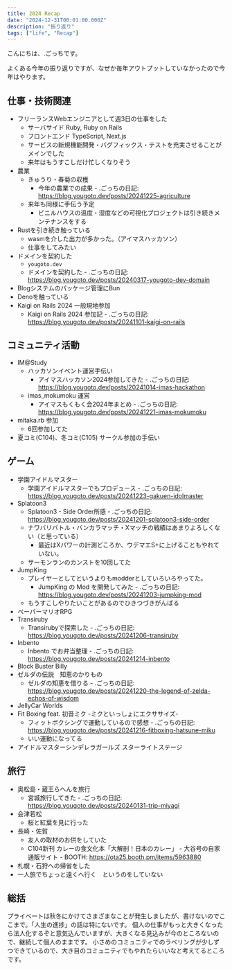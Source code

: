 ```yaml
---
title: 2024 Recap
date: "2024-12-31T00:01:00.000Z"
description: "振り返り"
tags: ["life", "Recap"]
---
```


こんにちは、.ごっちです。

よくある今年の振り返りですが、なぜか毎年アウトプットしていなかったので今年はやります。

## 仕事・技術関連

- フリーランスWebエンジニアとして週3日の仕事をした
    - サーバサイド Ruby, Ruby on Rails
    - フロントエンド TypeScript, Next.js
    - サービスの新規機能開発・バグフィックス・テストを充実させることがメインでした
    - 来年はもうすこしだけ忙しくなりそう
- 農業
    - きゅうり・春菊の収穫
        - 今年の農業での成果 - .ごっちの日記: https://blog.yougoto.dev/posts/20241225-agriculture
    - 来年も同様に手伝う予定
        - ビニルハウスの温度・湿度などの可視化プロジェクトは引き続きメンテナンスをする
- Rustを引き続き触っている
    - wasmを介した出力が多かった。（アイマスハッカソン）
    - 仕事をしてみたい
- ドメインを契約した
    - `yougoto.dev`
    - ドメインを契約した - .ごっちの日記: https://blog.yougoto.dev/posts/20240317-yougoto-dev-domain
- Blogシステムのパッケージ管理にBun
- Denoを触っている
- Kaigi on Rails 2024 一般現地参加
    - Kaigi on Rails 2024 参加記 - .ごっちの日記: https://blog.yougoto.dev/posts/20241101-kaigi-on-rails

## コミュニティ活動

- IM@Study
    - ハッカソンイベント運営手伝い
        - アイマスハッカソン2024参加してきた - .ごっちの日記: https://blog.yougoto.dev/posts/20241014-imas-hackathon
    - imas_mokumoku 運営
        - アイマスもくもく会2024年まとめ - .ごっちの日記: https://blog.yougoto.dev/posts/20241221-imas-mokumoku
- mitaka.rb 参加
    - 6回参加してた
- 夏コミ(C104)、冬コミ(C105) サークル参加の手伝い

## ゲーム

- 学園アイドルマスター
    - 学園アイドルマスターでもプロデュース - .ごっちの日記: https://blog.yougoto.dev/posts/20241223-gakuen-idolmaster
- Splatoon3
    - Splatoon3 - Side Order所感 - .ごっちの日記: https://blog.yougoto.dev/posts/20241201-splatoon3-side-order
    - ナワバリバトル・バンカラマッチ・Xマッチの戦績はあまりよろしくない（と思っている）
        - 最近はXパワーの計測どころか、ウデマエS+に上げることもやれていない。
    - サーモンランのカンストを10回してた
- JumpKing
    - プレイヤーとしてというよりもmodderとしていろいろやってた。
        - JumpKing の Mod を開発してみた - .ごっちの日記: https://blog.yougoto.dev/posts/20241203-jumpking-mod
    - もうすこしやりたいことがあるのでひきつづきがんばる
- ペーパーマリオRPG
- Transiruby
    - Transirubyで探索した - .ごっちの日記: https://blog.yougoto.dev/posts/20241206-transiruby
- Inbento
    - Inbento でお弁当整理 - .ごっちの日記: https://blog.yougoto.dev/posts/20241214-inbento
- Block Buster Billy
- ゼルダの伝説　知恵のかりもの
    - ゼルダの知恵を借りる - .ごっちの日記: https://blog.yougoto.dev/posts/20241220-the-legend-of-zelda-echos-of-wisdom
- JellyCar Worlds
- Fit Boxing feat. 初音ミク -ミクといっしょにエクササイズ-
    - フィットボクシングで運動しているので感想 - .ごっちの日記: https://blog.yougoto.dev/posts/20241216-fitboxing-hatsune-miku
    - いい運動になってる
- アイドルマスターシンデレラガールズ スターライトステージ

## 旅行

- 奥松島・蔵王らへんを旅行
    - 宮城旅行してきた - .ごっちの日記: https://blog.yougoto.dev/posts/20240131-trip-miyagi
- 会津若松
    - 桜と紅葉を見に行った
- 長崎・佐賀
    - 友人の取材のお供をしていた
    - C104新刊 カレーの食文化本「大解剖！日本のカレー」 - 大谷号の自家通販サイト - BOOTH: https://ota25.booth.pm/items/5963880
- 札幌・石狩への帰省をした
- 一人旅でちょっと遠くへ行く　というのをしていない

## 総括

プライベートは秋冬にかけてさまざまなことが発生しましたが、書けないのでここまで。「人生の進捗」の話は特にないです。
個人の仕事がもっと大きくなったら法人化するぞと意気込んでいますが、大きくなる見込みが今のところないので、継続して個人のままです。
小さめのコミュニティでのラベリングが少しずつできているので、大き目のコミュニティでもやれたらいいなと考えてるところです。
